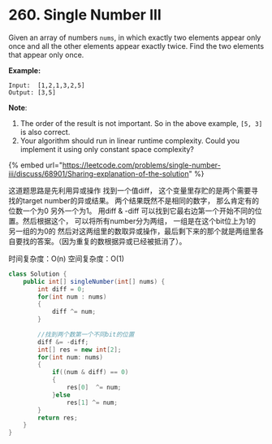# 260. Single Number III



Given an array of numbers `nums`, in which exactly two elements appear only once and all the other elements appear exactly twice. Find the two elements that appear only once.

**Example:**

```text
Input:  [1,2,1,3,2,5]
Output: [3,5]
```

**Note**:

1. The order of the result is not important. So in the above example, `[5, 3]` is also correct.
2. Your algorithm should run in linear runtime complexity. Could you implement it using only constant space complexity?

{% embed url="https://leetcode.com/problems/single-number-iii/discuss/68901/Sharing-explanation-of-the-solution" %}

这道题思路是先利用异或操作 找到一个值diff， 这个变量里存贮的是两个需要寻找的target number的异或结果。 两个结果既然不是相同的数字， 那么肯定有的位数一个为0 另外一个为1。 用diff & -diff 可以找到它最右边第一个开始不同的位置。然后根据这个， 可以将所有number分为两组， 一组是在这个bit位上为1的 另一组的为0的 然后对这两组里的数取异或操作，最后剩下来的那个就是两组里各自要找的答案。（因为重复的数根据异或已经被抵消了）。

时间复杂度：O\(n\) 空间复杂度：O\(1\)

```java
class Solution {
    public int[] singleNumber(int[] nums) {
        int diff = 0;
        for(int num : nums)
        {
            diff ^= num;
        }
        
        //找到两个数第一个不同bit的位置
        diff &= -diff;
        int[] res = new int[2];
        for(int num: nums)
        {
            if((num & diff) == 0)
            {
                res[0]  ^= num;
            }else
                res[1] ^= num;
        }
        return res;
    }
}
```



